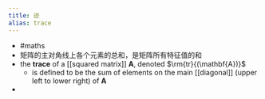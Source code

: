 ```yaml
---
title: 迹
alias: trace
---
```


- #maths
- 矩阵的主对角线上各个元素的总和，是矩阵所有特征值的和
- the **trace** of a [[squared matrix]] $\mathbf{A}$, denoted $\rm{tr}{(\mathbf{A})}$
    - is defined to be the sum of elements on the main [[diagonal]] (upper left to lower right) of $\mathbf{A}$
-